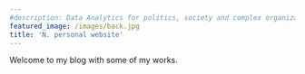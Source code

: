 ```yaml
---
#description: Data Analytics for politics, society and complex organizations student
featured_image: /images/back.jpg
title: 'N. personal website'
---
```

Welcome to my blog with some of my works.